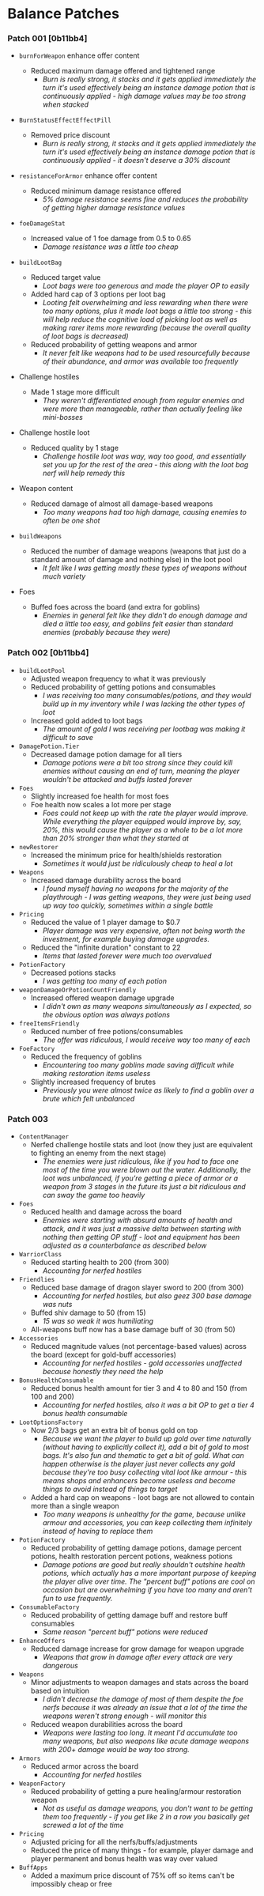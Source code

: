 # Balance Patches

### Patch 001 [0b11bb4]

* `burnForWeapon` enhance offer content
  * Reduced maximum damage offered and tightened range
    * *Burn is really strong, it stacks and it gets applied immediately the turn it's used effectively being an instance damage potion that is continuously applied - high damage values may be too strong when stacked*
* `BurnStatusEffectEffectPill`
  * Removed price discount
    * *Burn is really strong, it stacks and it gets applied immediately the turn it's used effectively being an instance damage potion that is continuously applied - it doesn't deserve a 30% discount*
* `resistanceForArmor` enhance offer content
  * Reduced minimum damage resistance offered
    * *5% damage resistance seems fine and reduces the probability of getting higher damage resistance values*
* `foeDamageStat`
  * Increased value of 1 foe damage from 0.5 to 0.65
    * *Damage resistance was a little too cheap*

* `buildLootBag`
  * Reduced target value
    * *Loot bags were too generous and made the player OP to easily*
  * Added hard cap of 3 options per loot bag
    * *Looting felt overwhelming and less rewarding when there were too many options, plus it made loot bags a little too strong - this will help reduce the cognitive load of picking loot as well as making rarer items more rewarding (because the overall quality of loot bags is decreased)*
  * Reduced probability of getting weapons and armor
    * *It never felt like weapons had to be used resourcefully because of their abundance, and armor was available too frequently*

* Challenge hostiles
  * Made 1 stage more difficult
    * *They weren't differentiated enough from regular enemies and were more than manageable, rather than actually feeling like mini-bosses*
* Challenge hostile loot
  * Reduced quality by 1 stage
    * *Challenge hostile loot was way, way too good, and essentially set you up for the rest of the area - this along with the loot bag nerf will help remedy this*

* Weapon content
  * Reduced damage of almost all damage-based weapons
    * *Too many weapons had too high damage, causing enemies to often be one shot*
* `buildWeapons`
  * Reduced the number of damage weapons (weapons that just do a standard amount of damage and nothing else) in the loot pool
    * *It felt like I was getting mostly these types of weapons without much variety*

* Foes
  * Buffed foes across the board (and extra for goblins)
    * *Enemies in general felt like they didn't do enough damage and died a little too easy, and goblins felt easier than standard enemies (probably because they were)*

### Patch 002 [0b11bb4]

* `buildLootPool`
  * Adjusted weapon frequency to what it was previously
  * Reduced probability of getting potions and consumables
    * *I was receiving too many consumables/potions, and they would build up in my inventory while I was lacking the other types of loot*
  * Increased gold added to loot bags
    * *The amount of gold I was receiving per lootbag was making it difficult to save*
* `DamagePotion.Tier`
  * Decreased damage potion damage for all tiers
    * *Damage potions were a bit too strong since they could kill enemies without causing an end of turn, meaning the player wouldn't be attacked and buffs lasted forever*
* `Foes`
  * Slightly increased foe health for most foes
  * Foe health now scales a lot more per stage
    * *Foes could not keep up with the rate the player would improve. While everything the player equipped would improve by, say, 20%, this would cause the player as a whole to be a lot more than 20% stronger than what they started at*
* `newRestorer`
  * Increased the minimum price for health/shields restoration
    * *Sometimes it would just be ridiculously cheap to heal a lot*
* `Weapons`
  * Increased damage durability across the board
    * *I found myself having no weapons for the majority of the playthrough - I was getting weapons, they were just being used up way too quickly, sometimes within a single battle*
* `Pricing`
  * Reduced the value of 1 player damage to $0.7
    * *Player damage was very expensive, often not being worth the investment, for example buying damage upgrades.*
  * Reduced the "infinite duration" constant to 22
    * *Items that lasted forever were much too overvalued*
* `PotionFactory`
  * Decreased potions stacks
    * *I was getting too many of each potion*
* `weaponDamageOrPotionCountFriendly`
  * Increased offered weapon damage upgrade
    * *I didn't own as many weapons simultaneously as I expected, so the obvious option was always potions*
* `freeItemsFriendly`
  * Reduced number of free potions/consumables
    * *The offer was ridiculous, I would receive way too many of each*
* `FoeFactory`
  * Reduced the frequency of goblins
    * *Encountering too many goblins made saving difficult while making restoration items useless*
  * Slightly increased frequency of brutes
    * *Previously you were almost twice as likely to find a goblin over a brute which felt unbalanced*

### Patch 003

* `ContentManager`
    * Nerfed challenge hostile stats and loot (now they just are equivalent to fighting an enemy from the next stage)
        * *The enemies were just ridiculous, like if you had to face one most of the time you were blown out the water. Additionally, the loot was unbalanced, if you're getting a piece of armor or a weapon from 3 stages in the future its just a bit ridiculous and can sway the game too heavily*
* `Foes`
    * Reduced health and damage across the board
        * *Enemies were starting with absurd amounts of health and attack, and it was just a massive delta between starting with nothing then getting OP stuff - loot and equipment has been adjusted as a counterbalance as described below*
* `WarriorClass`
    * Reduced starting health to 200 (from 300)
        * *Accounting for nerfed hostiles*
* `Friendlies`
    * Reduced base damage of dragon slayer sword to 200 (from 300)
        * *Accounting for nerfed hostiles, but also geez 300 base damage was nuts*
    * Buffed shiv damage to 50 (from 15)
        * *15 was so weak it was humiliating*
    * All-weapons buff now has a base damage buff of 30 (from 50)
* `Accessories`
    * Reduced magnitude values (not percentage-based values) across the board (except for gold-buff accessories)
        * *Accounting for nerfed hostiles - gold accessories unaffected because honestly they need the help*
* `BonusHealthConsumable`
    * Reduced bonus health amount for tier 3 and 4 to 80 and 150 (from 100 and 200)
        * *Accounting for nerfed hostiles, also it was a bit OP to get a tier 4 bonus health consumable*
* `LootOptionsFactory`
    * Now 2/3 bags get an extra bit of bonus gold on top
        * *Because we want the player to build up gold over time naturally (without having to explicitly collect it), add a bit of gold to most bags. It's also fun and thematic to get a bit of gold. What can happen otherwise is the player just never collects any gold because they're too busy collecting vital loot like armour - this means shops and enhancers become useless and become things to avoid instead of things to target*
    * Added a hard cap on weapons - loot bags are not allowed to contain more than a single weapon
        * *Too many weapons is unhealthy for the game, because unlike armour and accessories, you can keep collecting them infinitely instead of having to replace them*
* `PotionFactory`
    * Reduced probability of getting damage potions, damage percent potions, health restoration percent potions, weakness potions
        * *Damage potions are good but really shouldn't outshine health potions, which actually has a more important purpose of keeping the player alive over time. The "percent buff" potions are cool on occasion but are overwhelming if you have too many and aren't fun to use frequently.*
* `ConsumableFactory`
    * Reduced probability of getting damage buff and restore buff consumables
        * *Same reason "percent buff" potions were reduced*
* `EnhanceOffers`
    * Reduced damage increase for grow damage for weapon upgrade
        * *Weapons that grow in damage after every attack are very dangerous*
* `Weapons`
    * Minor adjustments to weapon damages and stats across the board based on intuition
        * *I didn't decrease the damage of most of them despite the foe nerfs because it was already an issue that a lot of the time the weapons weren't strong enough - will monitor this*
    * Reduced weapon durabilities across the board
        * *Weapons were lasting too long. It meant I'd accumulate too many weapons, but also weapons like acute damage weapons with 200+ damage would be way too strong.*
* `Armors`
    * Reduced armor across the board
        * *Accounting for nerfed hostiles*
* `WeaponFactory`
    * Reduced probability of getting a pure healing/armour restoration weapon
        * *Not as useful as damage weapons, you don't want to be getting them too frequently - if you get like 2 in a row you basically get screwed a lot of the time*
* `Pricing`
    * Adjusted pricing for all the nerfs/buffs/adjustments
    * Reduced the price of many things - for example, player damage and player permanent and bonus health was way over valued
* `BuffApps`
    * Added a maximum price discount of 75% off so items can't be impossibly cheap or free

 
